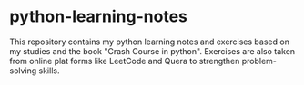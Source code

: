 # python-learning-notes
This repository contains my python learning notes and exercises based on my studies and the book "Crash Course in python". Exercises are also taken from online plat forms like LeetCode and Quera to strengthen problem-solving skills.
